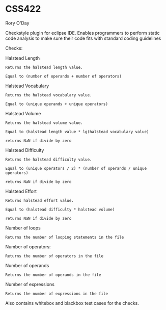# CSS422
Rory O'Day

Checkstyle plugin for eclipse IDE. Enables programmers to perform static code analysis to make sure their code fits with standard coding guidelines

Checks:

Halstead Length

	Returns the halstead length value.
	
	Equal to (number of operands + number of operators)
	
Halstead Vocabulary

	Returns the halstead vocabulary value.
	
	Equal to (unique operands + unique operators)
	
Halstead Volume

	Returns the halstead volume value.
	
	Equal to (halstead length value * lg(halstead vocabulary value) 
	
	returns NaN if divide by zero
	
Halstead Difficulty

	Returns the halstead difficulty value. 
	
	Equal to (unique operators / 2) * (number of operands / unique operators)
	
	returns NaN if divide by zero
	
Halstead Effort

	Returns halstead effort value. 
	
	Equal to (halstead difficulty * halstead volume)
	
	returns NaN if divide by zero
	
Number of loops

	Returns the number of looping statements in the file
	
Number of operators:

	Returns the number of operators in the file
	
Number of operands

	Returns the number of operands in the file
	
Number of expressions

	Returns the number of expressions in the file
	
	
Also contains whitebox and blackbox test cases for the checks.